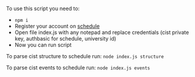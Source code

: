 To use this script you need to:
- ````npm i````
- Register your account on <a href="https://schedule.dxrk.dev">schedule</a>
- Open file index.js with any notepad and replace credentials (cist private key, authbasic for schedule, university id)
- Now you can run script

To parse cist structure to schedule run:
`node index.js structure`

To parse cist events to schedule run:
`node index.js events`
